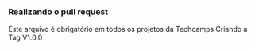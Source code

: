 ### Realizando o pull request
Este arquivo é obrigatório em todos os projetos da Techcamps
 Criando a Tag V1.0.0
